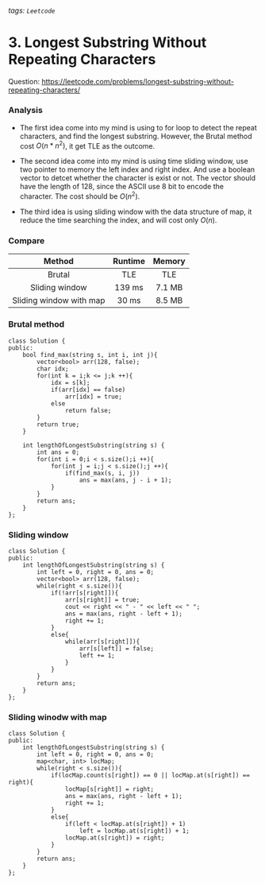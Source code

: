 ###### tags: `Leetcode`
# 3. Longest Substring Without Repeating Characters
Question: https://leetcode.com/problems/longest-substring-without-repeating-characters/
### Analysis
* The first idea come into my mind is using to for loop to detect the repeat characters, and find the longest substring. However, the Brutal method cost $O(n * n^2)$, it get TLE as the outcome.

* The second idea come into my mind is using time sliding window, use two pointer to memory the left index and right index. And use a boolean vector to detcet whether the character is exist or not. The vector should have the length of 128, since the ASCII use 8 bit to encode the character. The cost should be $O(n^2)$.

* The third idea is using sliding window with the data structure of map, it reduce the time searching the index, and will cost only $O(n)$.

### Compare
| Method | Runtime | Memory |
|:------:|:-------:|:------:|
|  Brutal  |  TLE   |  TLE  |
|  Sliding window  |  139 ms   |  7.1 MB |
|  Sliding window with map  |  30 ms  | 8.5 MB  |

### Brutal method

```
class Solution {
public:
    bool find_max(string s, int i, int j){
        vector<bool> arr(128, false);
        char idx;
        for(int k = i;k <= j;k ++){
            idx = s[k];
            if(arr[idx] == false)
                arr[idx] = true;
            else
                return false;
        }
        return true;
    }
    
    int lengthOfLongestSubstring(string s) {
        int ans = 0;
        for(int i = 0;i < s.size();i ++){
            for(int j = i;j < s.size();j ++){
                if(find_max(s, i, j))
                    ans = max(ans, j - i + 1);
            }
        }
        return ans;
    }
};
```

### Sliding window
```
class Solution {
public:
    int lengthOfLongestSubstring(string s) {
        int left = 0, right = 0, ans = 0;
        vector<bool> arr(128, false);
        while(right < s.size()){
            if(!arr[s[right]]){
                arr[s[right]] = true;
                cout << right << " - " << left << " ";
                ans = max(ans, right - left + 1);
                right += 1;
            }
            else{
                while(arr[s[right]]){
                    arr[s[left]] = false;
                    left += 1;
                }
            }
        }
        return ans;
    }
};
```

### Sliding winodw with map
```
class Solution {
public:
    int lengthOfLongestSubstring(string s) {
        int left = 0, right = 0, ans = 0;
        map<char, int> locMap;
        while(right < s.size()){
            if(locMap.count(s[right]) == 0 || locMap.at(s[right]) == right){
                locMap[s[right]] = right;
                ans = max(ans, right - left + 1);
                right += 1;
            }
            else{
                if(left < locMap.at(s[right]) + 1)
                    left = locMap.at(s[right]) + 1;
                locMap.at(s[right]) = right;
            }
        }
        return ans;
    }
};
```